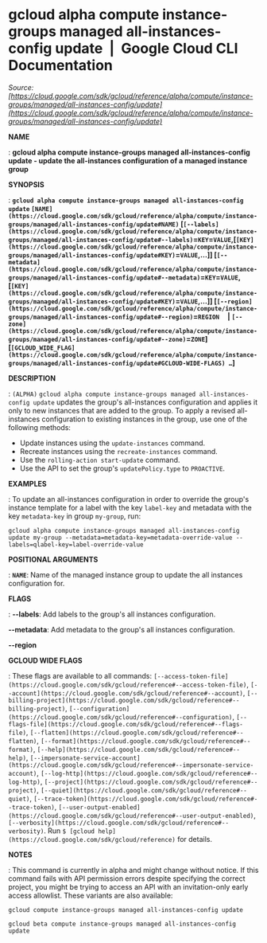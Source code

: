 # gcloud alpha compute instance-groups managed all-instances-config update  |  Google Cloud CLI Documentation

*Source: [https://cloud.google.com/sdk/gcloud/reference/alpha/compute/instance-groups/managed/all-instances-config/update](https://cloud.google.com/sdk/gcloud/reference/alpha/compute/instance-groups/managed/all-instances-config/update)*

**NAME**

: **gcloud alpha compute instance-groups managed all-instances-config update - update the all-instances configuration of a managed instance group**

**SYNOPSIS**

: **`gcloud alpha compute instance-groups managed all-instances-config update` `[NAME](https://cloud.google.com/sdk/gcloud/reference/alpha/compute/instance-groups/managed/all-instances-config/update#NAME)` [`[--labels](https://cloud.google.com/sdk/gcloud/reference/alpha/compute/instance-groups/managed/all-instances-config/update#--labels)`=`KEY`=`VALUE`,[`[KEY](https://cloud.google.com/sdk/gcloud/reference/alpha/compute/instance-groups/managed/all-instances-config/update#KEY)`=`VALUE`,…]] [`[--metadata](https://cloud.google.com/sdk/gcloud/reference/alpha/compute/instance-groups/managed/all-instances-config/update#--metadata)`=`KEY`=`VALUE`,[`[KEY](https://cloud.google.com/sdk/gcloud/reference/alpha/compute/instance-groups/managed/all-instances-config/update#KEY)`=`VALUE`,…]] [`[--region](https://cloud.google.com/sdk/gcloud/reference/alpha/compute/instance-groups/managed/all-instances-config/update#--region)`=`REGION`     | `[--zone](https://cloud.google.com/sdk/gcloud/reference/alpha/compute/instance-groups/managed/all-instances-config/update#--zone)`=`ZONE`] [`[GCLOUD_WIDE_FLAG](https://cloud.google.com/sdk/gcloud/reference/alpha/compute/instance-groups/managed/all-instances-config/update#GCLOUD-WIDE-FLAGS) …`]**

**DESCRIPTION**

: `(ALPHA)` `gcloud alpha compute instance-groups managed
all-instances-config update` updates the group's all-instances
configuration and applies it only to new instances that are added to the group.
To apply a revised all-instances configuration to existing instances in the
group, use one of the following methods:

- Update instances using the `update-instances` command.
- Recreate instances using the `recreate-instances` command.
- Use the `rolling-action start-update` command.
- Use the API to set the group's `updatePolicy.type` to
`PROACTIVE`.

**EXAMPLES**

: To update an all-instances configuration in order to override the group's
instance template for a label with the key `label-key` and metadata
with the key `metadata-key` in group `my-group`, run:

```
gcloud alpha compute instance-groups managed all-instances-config update my-group --metadata=metadata-key=metadata-override-value --labels=qlabel-key=label-override-value
```

**POSITIONAL ARGUMENTS**

: **`NAME`**:
Name of the managed instance group to update the all instances configuration
for.

**FLAGS**

: **--labels**:
Add labels to the group's all instances configuration.

**--metadata**:
Add metadata to the group's all instances configuration.

**--region**

**GCLOUD WIDE FLAGS**

: These flags are available to all commands: `[--access-token-file](https://cloud.google.com/sdk/gcloud/reference#--access-token-file)`,
`[--account](https://cloud.google.com/sdk/gcloud/reference#--account)`, `[--billing-project](https://cloud.google.com/sdk/gcloud/reference#--billing-project)`,
`[--configuration](https://cloud.google.com/sdk/gcloud/reference#--configuration)`,
`[--flags-file](https://cloud.google.com/sdk/gcloud/reference#--flags-file)`,
`[--flatten](https://cloud.google.com/sdk/gcloud/reference#--flatten)`, `[--format](https://cloud.google.com/sdk/gcloud/reference#--format)`, `[--help](https://cloud.google.com/sdk/gcloud/reference#--help)`, `[--impersonate-service-account](https://cloud.google.com/sdk/gcloud/reference#--impersonate-service-account)`,
`[--log-http](https://cloud.google.com/sdk/gcloud/reference#--log-http)`,
`[--project](https://cloud.google.com/sdk/gcloud/reference#--project)`, `[--quiet](https://cloud.google.com/sdk/gcloud/reference#--quiet)`, `[--trace-token](https://cloud.google.com/sdk/gcloud/reference#--trace-token)`, `[--user-output-enabled](https://cloud.google.com/sdk/gcloud/reference#--user-output-enabled)`,
`[--verbosity](https://cloud.google.com/sdk/gcloud/reference#--verbosity)`.
Run `$ [gcloud help](https://cloud.google.com/sdk/gcloud/reference)` for details.

**NOTES**

: This command is currently in alpha and might change without notice. If this
command fails with API permission errors despite specifying the correct project,
you might be trying to access an API with an invitation-only early access
allowlist. These variants are also available:

```
gcloud compute instance-groups managed all-instances-config update
```

```
gcloud beta compute instance-groups managed all-instances-config update
```